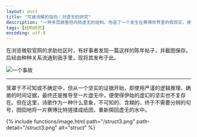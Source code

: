 ```yaml
---
layout: post
title: "可被消解的指向：对虚无的研究"
description: "一种多层嵌套但内核虚无的结构。伪造了一个发生在赛博世界里的假现实，使用了文本、PRD、命运、用户反馈、记忆、诗歌、日记、似是而非、占卜、错乱的时间、自己指向自己、人工智能、反复嵌套的结构等材料，用貌似严谨的方式，最终推向原点被解构，导致无法指向。"
tags: [结构研究]
encoding: utf-8
---
```


在浏览微软官网的求助社区时，有好事者发现一篇这样的陈年帖子，并截图保存。
后经由种种关系流通到我手里，现将其发布于此。

![一个事故](/assets/images/shigu.png)

---

笼罩于不可知或不确定中，但从一个坚实的证据开始，即使用严谨的逻辑推理、确凿的时间证据，最终还是推导至一片虚无中，便使得伊始的虚幻的坚实也不复存在。但在这里，诗歌作为一种什么意象，不可知的、含糊的、终于不需要分辨的句号，囫囵地将一片赛博比特搓揉成纸团，重新掷回虚无的水中。

{% include functions/image.html path="/struct3.png"
                      path-detail="/struct3.png"
                      alt="struct" %}
